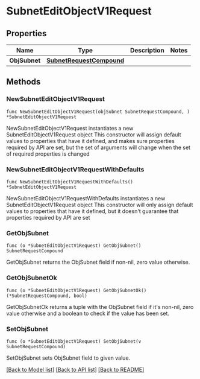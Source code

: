 # SubnetEditObjectV1Request

## Properties

Name | Type | Description | Notes
------------ | ------------- | ------------- | -------------
**ObjSubnet** | [**SubnetRequestCompound**](SubnetRequestCompound.md) |  | 

## Methods

### NewSubnetEditObjectV1Request

`func NewSubnetEditObjectV1Request(objSubnet SubnetRequestCompound, ) *SubnetEditObjectV1Request`

NewSubnetEditObjectV1Request instantiates a new SubnetEditObjectV1Request object
This constructor will assign default values to properties that have it defined,
and makes sure properties required by API are set, but the set of arguments
will change when the set of required properties is changed

### NewSubnetEditObjectV1RequestWithDefaults

`func NewSubnetEditObjectV1RequestWithDefaults() *SubnetEditObjectV1Request`

NewSubnetEditObjectV1RequestWithDefaults instantiates a new SubnetEditObjectV1Request object
This constructor will only assign default values to properties that have it defined,
but it doesn't guarantee that properties required by API are set

### GetObjSubnet

`func (o *SubnetEditObjectV1Request) GetObjSubnet() SubnetRequestCompound`

GetObjSubnet returns the ObjSubnet field if non-nil, zero value otherwise.

### GetObjSubnetOk

`func (o *SubnetEditObjectV1Request) GetObjSubnetOk() (*SubnetRequestCompound, bool)`

GetObjSubnetOk returns a tuple with the ObjSubnet field if it's non-nil, zero value otherwise
and a boolean to check if the value has been set.

### SetObjSubnet

`func (o *SubnetEditObjectV1Request) SetObjSubnet(v SubnetRequestCompound)`

SetObjSubnet sets ObjSubnet field to given value.



[[Back to Model list]](../README.md#documentation-for-models) [[Back to API list]](../README.md#documentation-for-api-endpoints) [[Back to README]](../README.md)


